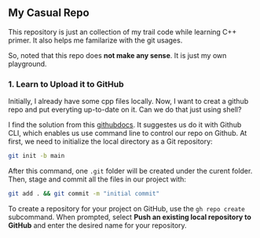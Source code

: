 ## My Casual Repo

This repository is just an collection of my trail code while learning C++ primer. It also helps me familarize with the git usages. 

So, noted that this repo does **not make any sense**. It is just my own playground.

### 1. Learn to Upload it to GitHub

Initially, I already have some cpp files locally. Now, I want to creat a github repo and put everyting up-to-date on it. Can we do that just using shell?

I find the solution from this [githubdocs](https://docs.github.com/en/get-started/importing-your-projects-to-github/importing-source-code-to-github/adding-locally-hosted-code-to-github?platform=mac). It suggestes us do it with Github CLI, which enables us use command line to control our repo on Github. At first, we need to initialize the local directory as a Git repository:

```bash
git init -b main
```

After this command, one `.git` folder will be created under the curent folder. Then, stage and commit all the files in our project with:

```bash
git add . && git commit -m "initial commit"
```

To create a repository for your project on GitHub, use the `gh repo create` subcommand. When prompted, select **Push an existing local repository to GitHub** and enter the desired name for your repository. 